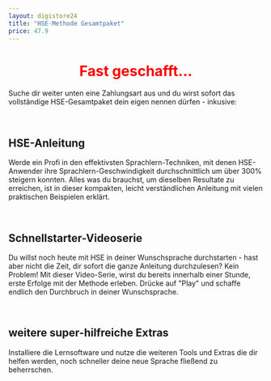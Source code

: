 ```yaml
---
layout: digistore24
title: "HSE-Methode Gesamtpaket"
price: 47.9
---
```

<h1 style="text-align:center;"><span style="color:#ff0000;">Fast geschafft...</span></h1>
<p>Suche dir weiter unten eine Zahlungsart aus und du wirst sofort&#xA0;das vollst&#xE4;ndige HSE-Gesamtpaket dein eigen nennen d&#xFC;rfen - inkusive:</p>
<p>&#xA0;</p>
<h2><strong>HSE-Anleitung</strong></h2>
<p>Werde ein Profi in den&#xA0;effektivsten Sprachlern-Techniken, mit denen HSE-Anwender ihre Sprachlern-Geschwindigkeit durchschnittlich um &#xFC;ber 300% steigern konnten. Alles was du brauchst, um dieselben Resultate zu erreichen, ist in dieser kompakten, leicht verst&#xE4;ndlichen Anleitung mit vielen praktischen Beispielen erkl&#xE4;rt.</p>
<p>&#xA0;</p>
<h2><strong>Schnellstarter-Videoserie</strong></h2>
<p>Du willst noch heute mit HSE in deiner Wunschsprache durchstarten - hast aber nicht die Zeit, dir sofort die ganze Anleitung durchzulesen? Kein Problem! Mit dieser Video-Serie, wirst&#xA0;du bereits innerhalb einer Stunde, erste Erfolge mit der Methode erleben. Dr&#xFC;cke auf &quot;Play&quot; und schaffe endlich den Durchbruch in deiner Wunschsprache.</p>
<p>&#xA0;</p>
<h2><strong>weitere super-hilfreiche&#xA0;Extras</strong></h2>
<p>Installiere die Lernsoftware und nutze die weiteren Tools und Extras die dir helfen werden, noch&#xA0;schneller deine neue Sprache flie&#xDF;end zu beherrschen.&#xA0;</p>
<p>&#xA0;</p>